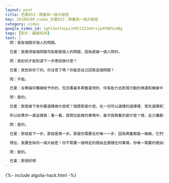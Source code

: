 ```yaml
---
layout: post
title: 巴夏053：興奮與一個大秘密
key: 20180109_video_巴夏053：興奮與一個大秘密
category: video
google_video_id: 1ghlXwzfoLpsJnMJ11ZJm4rsjp4FNEhLmBg
tags: [影片｜編號系列]
text: |
  問：我有個關乎個人的問題。

  巴夏：我覺得每個問題可能都是個人的問題，因為是被一個人問的。

  問：我如何才能知道下一步應該做什麼？

  巴夏：我告訴你了的。你注意了嗎？你能否自己回答這個問題？

  問：不能。

  巴夏：在無論何種被給予你的、包含著最多興奮喜悅的、你有能力去對其行動的境遇和機會中，盡你所能地去行動，並且不要對行動的結果有任何期望，設限。在任何時候都這麼去行動。比方說，你今天選擇了來這裡這場互動對吧？是因為這讓你興奮吧？

  問：是的。

  巴夏：那麼接下來你要選擇做什麼呢？隨便那是什麼，在一切可以選擇的選擇裡，首先選擇和實踐那個包含最大興奮喜悅的，即使那件事看起來和其它你稱為「興奮」的事沒有關聯。因為，無論什麼，只要包含最高興奮喜悅，它就是聯繫你人生中其他會令你興奮的事的那條線索，無論它看起來是什麼樣的。

  所以如果你一直這樣做：看一看，我現在能做的事情中，最令我興奮的是什麼？哦，去沙灘散步。好，去吧。現在我能做什麼最興奮的是？和朋友吃頓飯。好，行動。現在我能做什麼最興奮的事？看書，啊，好的⋯⋯就一直這樣做，它自己會積累和擴張，並且將你帶到可以不斷擴展的境遇與情況中，直到你的人生裡全是讓你去做興奮喜悅的事的機會。說清楚了？

  問：是的。

  巴夏：那就是下一步。那就是第一步。那是你需要走的唯一一步，因為興奮都是一條線，它們會將你引向其他興奮。並且興奮就是你生命的原動力和統御法則。如果你一直實踐它，它會在你需要的時候帶給你需要的一切。

  現在，我要告訴你一個大秘密！你不需要一個特定的理由去實踐任何事情，你唯一需要的理由就是：那是你偏好的，那是你想做的。在造化萬有中絕對沒什麼要和你作對。這讓你覺得自強自立了嗎？

  問：是的。

  巴夏：那很好啊
---
```


{%- include algolia-hack.html -%}
